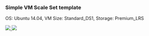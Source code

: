 ### Simple VM Scale Set template ###

OS: Ubuntu 14.04, VM Size: Standard_DS1, Storage: Premium_LRS

<a href="https://portal.azure.com/#create/Microsoft.Template/uri/https%3A%2F%2Fraw.githubusercontent.com%2Fgbowerman%2Fazure-myriad%2Fmaster%2Fdemo%2Fvmss-ubuntu-vnet-storage.json" target="_blank">
    <img src="http://azuredeploy.net/deploybutton.png"/>
</a>
<a href="http://armviz.io/#/?load=https%3A%2F%2Fraw.githubusercontent.com%2Fgbowerman%2Fazure-myriad%2Fmaster%2Fdemo%2Fvmss-ubuntu-vnet-storage.json" target="_blank">
    <img src="http://armviz.io/visualizebutton.png"/>
</a>

